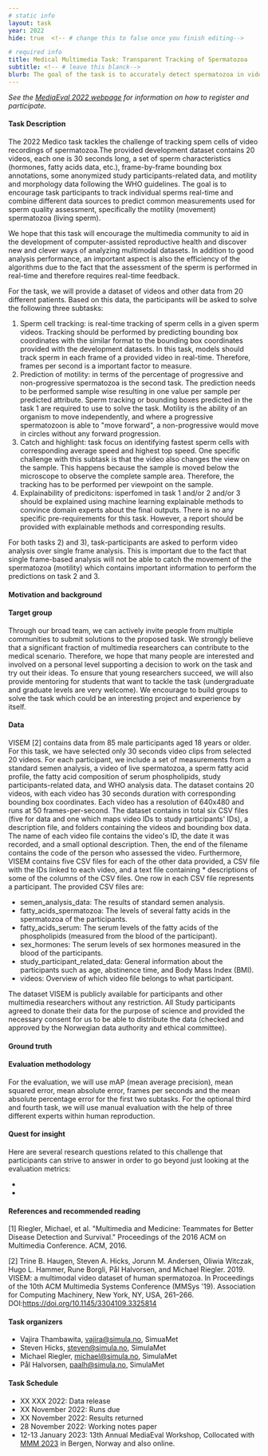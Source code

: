 ```yaml
---
# static info
layout: task
year: 2022
hide: true  <!-- # change this to false once you finish editing-->

# required info
title: Medical Multimedia Task: Transparent Tracking of Spermatozoa
subtitle: <!-- # leave this blanck-->
blurb: The goal of the task is to accurately detect spermatozoa in videos collected using microscopic examinations of sperm samples for quality control. Participants are provided with a video dataset containing manually annotated bounding boxes for each spermatozoon for the dataset. The task will be to track the spermatozoa throughout the provided videos by training models using the provided bounding box annotations. The subtasks will focus on advanced analysis of the individual spermatozoon by calculating/predicting attributes such as speed and travel distance. Bounding boxes labels were annotated by experienced data annotators and verified by expert andrologists. Motility and morphology estimations were provided by expert andrologists and performed following the World Health Organization’s standard for spermatozoa quality assessment. The task lays the basis for automatic, real-time support systems for artificial reproduction.
---
```


<!-- # please respect the structure below-->
*See the [MediaEval 2022 webpage](https://multimediaeval.github.io/editions/2022/) for information on how to register and participate.*

#### Task Description
The 2022 Medico task tackles the challenge of tracking spem cells of video recordings of spermatozoa.The provided development dataset contains 20 videos, each one is 30 seconds long, a set of sperm characteristics (hormones, fatty acids data, etc.), frame-by-frame bounding box annotations, some anonymized study participants-related data, and motility and morphology data following the WHO guidelines. The goal is to encourage task participants to track individual sperms real-time and  combine different data sources to predict common measurements used for sperm quality assessment, specifically the motility (movement) spermatozoa (living sperm).

We hope that this task will encourage the multimedia community to aid in the development of computer-assisted reproductive health and discover new and clever ways of analyzing multimodal datasets. In addition to good analysis performance, an important aspect is also the efficiency of the algorithms due to the fact that the assessment of the sperm is performed in real-time and therefore requires real-time feedback.

For the task, we will provide a dataset of videos and other data from 20 different patients. Based on this data, the participants will be asked to solve the following three subtasks:

1. Sperm cell tracking: is real-time tracking of sperm cells in a given sperm videos. Tracking should be performed by predicting bounding box coordinates with the similar format to the bounding box coordinates provided with the development datasets. In this task, models should track sperm in each frame of a provided video in real-time. Therefore, frames per second is a important factor to measure. 
2. Prediction of motility: in terms of the percentage of progressive and non-progressive spermatozoa is the second task. The prediction needs to be performed sample wise resulting in one value per sample per predicted attribute. Sperm tracking or bounding boxes predicted in the task 1 are required to use to solve the task. Motility is the ability of an organism to move independently, and where a progressive spermatozoon is able to "move forward", a non-progressive would move in circles without any forward progression. 
3. Catch and highlight: task focus on identifying fastest sperm cells with corresponding average speed and highest top speed. One specific challenge with this subtask is that the video also changes the view on the sample. This happens because the sample is moved below the microscope to observe the complete sample area. Therefore, the tracking has to be performed per viewpoint on the sample. 
4. Explainability of predicitons: isperfomed in task 1 and/or 2  and/or 3 should be explained using machine learning explainable methods to convince domain experts about the final outputs. There is no any specific pre-requirements for this task. However, a report should be provided with explainable methods and corresponding results. 
 
For both tasks 2) and 3), task-participants are asked to perform video analysis over single frame analysis. This is important due to the fact that single frame-based analysis will not be able to catch the movement of the spermatozoa (motility) which contains important information to perform the predictions on task 2 and 3.


#### Motivation and background


#### Target group
Through our broad team, we can actively invite people from multiple communities to submit solutions to the proposed task. We strongly believe that a significant fraction of multimedia researchers can contribute to the medical scenario. Therefore, we hope that many people are interested and involved on a personal level supporting a decision to work on the task and try out their ideas. To ensure that young researchers succeed, we will also provide mentoring for students that want to tackle the task (undergraduate and graduate levels are very welcome). We encourage to build groups to solve the task which could be an interesting project and experience by itself.

#### Data
VISEM [2] contains data from 85 male participants aged 18 years or older. For this task, we have selected only 30 seconds video clips from selected 20 videos.  For each participant, we include a set of measurements from a standard semen analysis, a video of live spermatozoa, a sperm fatty acid profile, the fatty acid composition of serum phospholipids, study participants-related data, and WHO analysis data. The dataset contains 20 videos, with each video has 30 seconds duration with corresponding bounding box coordinates. Each video has a resolution of 640x480 and runs at 50 frames-per-second. The dataset contains in total six CSV files (five for data and one which maps video IDs to study participants' IDs), a description file, and  folders containing the videos and bounding box data. The name of each video file contains the video's ID, the date it was recorded, and a small optional description. Then, the end of the filename contains the code of the person who assessed the video. Furthermore, VISEM contains five CSV files for each of the other data provided, a CSV file with the IDs linked to each video, and a text file containing * descriptions of some of the columns of the CSV files. One row in each CSV file represents a participant. The provided CSV files are:
* semen_analysis_data: The results of standard semen analysis.
* fatty_acids_spermatozoa: The levels of several fatty acids in the spermatozoa of the participants.
* fatty_acids_serum: The serum levels of the fatty acids of the phospholipids (measured from the blood of the participant).
* sex_hormones: The serum levels of sex hormones measured in the blood of the participants.
* study_participant_related_data: General information about the participants such as age, abstinence time, and Body Mass Index (BMI).
* videos: Overview of which video file belongs to what participant.

The dataset VISEM is publicly available for participants and other multimedia researchers without any restriction. All Study participants agreed to donate their data for the purpose of science and provided the necessary consent for us to be able to distribute the data (checked and approved by the Norwegian data authority and ethical committee).

#### Ground truth

#### Evaluation methodology
For the evaluation, we will use mAP (mean average precision), mean squared error, mean absolute error, frames per seconds and the mean absolute percentage error for the first two subtasks. For the optional third and fourth task, we will use manual evaluation with the help of three different experts within human reproduction.  

#### Quest for insight
Here are several research questions related to this challenge that participants can strive to answer in order to go beyond just looking at the evaluation metrics: 
* <!-- # First research question-->
* <!-- # Second research question-->
<!-- # and so on-->

#### References and recommended reading
[1] Riegler, Michael, et al. "Multimedia and Medicine: Teammates for Better Disease Detection and Survival." Proceedings of the 2016 ACM on Multimedia Conference. ACM, 2016.

[2] Trine B. Haugen, Steven A. Hicks, Jorunn M. Andersen, Oliwia Witczak, Hugo L. Hammer, Rune Borgli, Pål Halvorsen, and Michael Riegler. 2019. VISEM: a multimodal video dataset of human spermatozoa. In Proceedings of the 10th ACM Multimedia Systems Conference (MMSys '19). Association for Computing Machinery, New York, NY, USA, 261–266. DOI:https://doi.org/10.1145/3304109.3325814

#### Task organizers
* Vajira Thambawita, vajira@simula.no, SimuaMet
* Steven Hicks, steven@simula.no, SimulaMet
* Michael Riegler, michael@simula.no, SimulaMet
* Pål Halvorsen, paalh@simula.no, SimulaMet

#### Task Schedule
* XX XXX 2022: Data release <!-- # Replace XX with your date. We suggest setting the date in June-July. 31 July is the last possible date by which you should release data. You can release earlier, or plan a two-stage release.-->
* XX November 2022: Runs due <!-- # Replace XX with your date. We suggest setting enough time in order to have enough time to assess and return the results by the Results returned.-->
* XX November 2022: Results returned  <!-- Replace XX with your date. Latest possible should be 23 November-->
* 28 November 2022: Working notes paper  <!-- Fixed. Please do not change.-->
* 12-13 January 2023: 13th Annual MediaEval Workshop, Collocated with [MMM 2023](https://www.mmm2023.no/) in Bergen, Norway and also online. <!-- Fixed. Please do not change.-->
